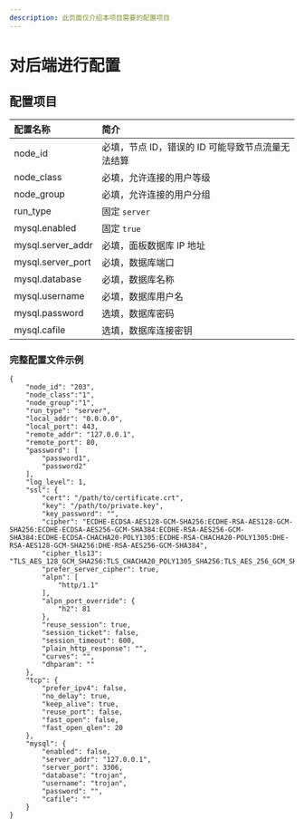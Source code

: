 ```yaml
---
description: 此页面仅介绍本项目需要的配置项目
---
```


# 对后端进行配置

## 配置项目

| 配置名称 | 简介 |
| :--- | :--- |
| node\_id | 必填，节点 ID，错误的 ID 可能导致节点流量无法结算 |
| node\_class | 必填，允许连接的用户等级 |
| node\_group | 必填，允许连接的用户分组 |
| run\_type | 固定 `server` |
| mysql.enabled | 固定 `true` |
| mysql.server\_addr | 必填，面板数据库 IP 地址 |
| mysql.server\_port | 必填，数据库端口 |
| mysql.database | 必填，数据库名称 |
| mysql.username | 必填，数据库用户名 |
| mysql.password | 选填，数据库密码 |
| mysql.cafile | 选填，数据库连接密钥 |

### 完整配置文件示例

```text
{
    "node_id": "203",
    "node_class":"1",
    "node_group":"1",
    "run_type": "server",
    "local_addr": "0.0.0.0",
    "local_port": 443,
    "remote_addr": "127.0.0.1",
    "remote_port": 80,
    "password": [
        "password1",
        "password2"
    ],
    "log_level": 1,
    "ssl": {
        "cert": "/path/to/certificate.crt",
        "key": "/path/to/private.key",
        "key_password": "",
        "cipher": "ECDHE-ECDSA-AES128-GCM-SHA256:ECDHE-RSA-AES128-GCM-SHA256:ECDHE-ECDSA-AES256-GCM-SHA384:ECDHE-RSA-AES256-GCM-SHA384:ECDHE-ECDSA-CHACHA20-POLY1305:ECDHE-RSA-CHACHA20-POLY1305:DHE-RSA-AES128-GCM-SHA256:DHE-RSA-AES256-GCM-SHA384",
        "cipher_tls13": "TLS_AES_128_GCM_SHA256:TLS_CHACHA20_POLY1305_SHA256:TLS_AES_256_GCM_SHA384",
        "prefer_server_cipher": true,
        "alpn": [
            "http/1.1"
        ],
        "alpn_port_override": {
            "h2": 81
        },
        "reuse_session": true,
        "session_ticket": false,
        "session_timeout": 600,
        "plain_http_response": "",
        "curves": "",
        "dhparam": ""
    },
    "tcp": {
        "prefer_ipv4": false,
        "no_delay": true,
        "keep_alive": true,
        "reuse_port": false,
        "fast_open": false,
        "fast_open_qlen": 20
    },
    "mysql": {
        "enabled": false,
        "server_addr": "127.0.0.1",
        "server_port": 3306,
        "database": "trojan",
        "username": "trojan",
        "password": "",
        "cafile": ""
    }
}

```

